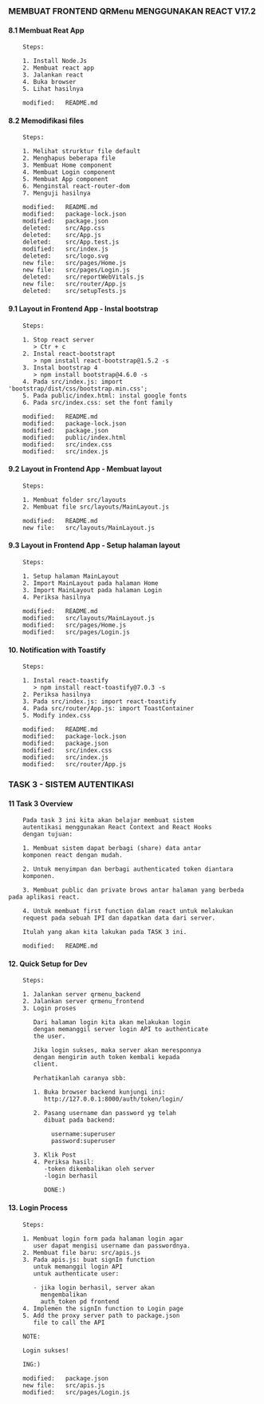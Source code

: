 ### MEMBUAT FRONTEND QRMenu MENGGUNAKAN REACT V17.2


#### 8.1 Membuat Reat App


        Steps:

        1. Install Node.Js
        2. Membuat react app
        3. Jalankan react
        4. Buka browser
        5. Lihat hasilnya

        modified:   README.md


#### 8.2 Memodifikasi files


        Steps:

        1. Melihat strurktur file default
        2. Menghapus beberapa file
        3. Membuat Home component
        4. Membuat Login component
        5. Membuat App component
        6. Menginstal react-router-dom
        7. Menguji hasilnya

        modified:   README.md
        modified:   package-lock.json
        modified:   package.json
        deleted:    src/App.css
        deleted:    src/App.js
        deleted:    src/App.test.js
        modified:   src/index.js
        deleted:    src/logo.svg
        new file:   src/pages/Home.js
        new file:   src/pages/Login.js
        deleted:    src/reportWebVitals.js
        new file:   src/router/App.js
        deleted:    src/setupTests.js



#### 9.1 Layout in Frontend App - Instal bootstrap

        Steps:

        1. Stop react server
           > Ctr + c
        2. Instal react-bootstrapt
           > npm install react-bootstrap@1.5.2 -s
        3. Instal bootstrap 4
           > npm install bootstrap@4.6.0 -s
        4. Pada src/index.js: import 'bootstrap/dist/css/bootstrap.min.css';
        5. Pada public/index.html: instal google fonts
        6. Pada src/index.css: set the font family

        modified:   README.md
        modified:   package-lock.json
        modified:   package.json
        modified:   public/index.html
        modified:   src/index.css
        modified:   src/index.js



#### 9.2 Layout in Frontend App - Membuat layout

        Steps:

        1. Membuat folder src/layouts
        2. Membuat file src/layouts/MainLayout.js

        modified:   README.md
        new file:   src/layouts/MainLayout.js



#### 9.3 Layout in Frontend App - Setup halaman layout

        Steps:

        1. Setup halaman MainLayout
        2. Import MainLayout pada halaman Home
        3. Import MainLayout pada halaman Login
        4. Periksa hasilnya

        modified:   README.md
        modified:   src/layouts/MainLayout.js
        modified:   src/pages/Home.js
        modified:   src/pages/Login.js



#### 10. Notification with Toastify

        Steps:

        1. Instal react-toastify
           > npm install react-toastify@7.0.3 -s
        2. Periksa hasilnya
        3. Pada src/index.js: import react-toastify
        4. Pada src/router/App.js: import ToastContainer
        5. Modify index.css

        modified:   README.md
        modified:   package-lock.json
        modified:   package.json
        modified:   src/index.css
        modified:   src/index.js
        modified:   src/router/App.js



### TASK 3 - SISTEM AUTENTIKASI


#### 11 Task 3 Overview

        Pada task 3 ini kita akan belajar membuat sistem
        autentikasi menggunakan React Context and React Hooks
        dengan tujuan: 

        1. Membuat sistem dapat berbagi (share) data antar
        komponen react dengan mudah.

        2. Untuk menyimpan dan berbagi authenticated token diantara 
        komponen.

        3. Membuat public dan private brows antar halaman yang berbeda pada aplikasi react.

        4. Untuk membuat first function dalam react untuk melakukan
        request pada sebuah IPI dan dapatkan data dari server.

        Itulah yang akan kita lakukan pada TASK 3 ini.

        modified:   README.md



#### 12. Quick Setup for Dev

        Steps:

        1. Jalankan server qrmenu_backend
        2. Jalankan server qrmenu_frontend
        3. Login proses

           Dari halaman login kita akan melakukan login
           dengan memanggil server login API to authenticate
           the user.

           Jika login sukses, maka server akan meresponnya
           dengan mengirim auth token kembali kepada
           client.

           Perhatikanlah caranya sbb:

           1. Buka browser backend kunjungi ini: 
              http://127.0.0.1:8000/auth/token/login/

           2. Pasang username dan password yg telah 
              dibuat pada backend:

                username:superuser
                password:superuser

           3. Klik Post
           4. Periksa hasil: 
              -token dikembalikan oleh server
              -login berhasil

              DONE:)



#### 13. Login Process

        Steps:

        1. Membuat login form pada halaman login agar
           user dapat mengisi username dan passwordnya.
        2. Membuat file baru: src/apis.js
        3. Pada apis.js: buat signIn function 
           untuk memanggil login API
           untuk authenticate user:

           - jika login berhasil, server akan 
             mengembalikan
             auth_token pd frontend
        4. Implemen the signIn function to Login page
        5. Add the proxy server path to package.json 
           file to call the API

        NOTE:

        Login sukses!

        ING:)

        modified:   package.json
        new file:   src/apis.js
        modified:   src/pages/Login.js        






